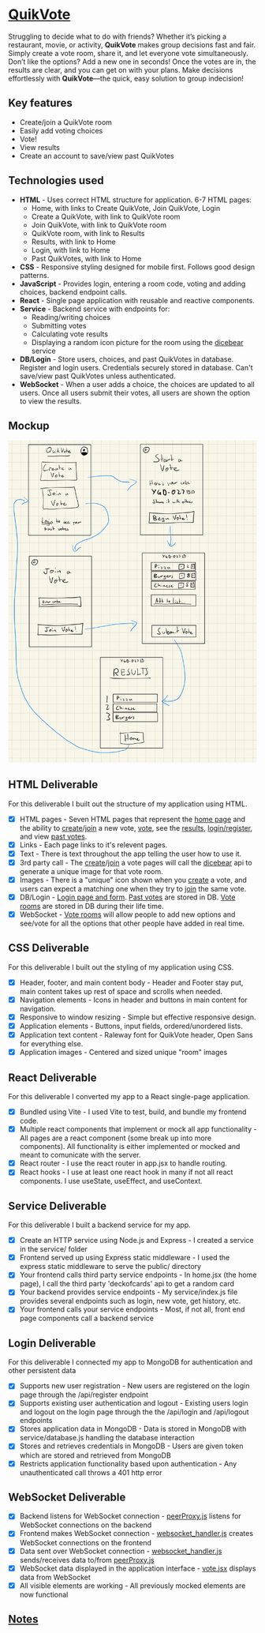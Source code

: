 # [QuikVote](https://startup.quikvote.click/)

Struggling to decide what to do with friends? Whether it’s picking a
restaurant, movie, or activity, **QuikVote** makes group decisions fast and fair.
Simply create a vote room, share it, and let everyone vote simultaneously.
Don’t like the options? Add a new one in seconds! Once the votes are in,
the results are clear, and you can get on with your plans. Make decisions
effortlessly with **QuikVote**—the quick, easy solution to group indecision!

## Key features

* Create/join a QuikVote room
* Easily add voting choices
* Vote!
* View results
* Create an account to save/view past QuikVotes

## Technologies used

* **HTML** - Uses correct HTML structure for application. 6-7 HTML pages:
    * Home, with links to Create QuikVote, Join QuikVote, Login
    * Create a QuikVote, with link to QuikVote room
    * Join QuikVote, with link to QuikVote room
    * QuikVote room, with link to Results
    * Results, with link to Home
    * Login, with link to Home
    * Past QuikVotes, with link to Home
* **CSS** - Responsive styling designed for mobile first. Follows good design patterns.  
* **JavaScript** - Provides login, entering a room code, voting and adding choices, backend endpoint calls.  
* **React** - Single page application with reusable and reactive components.  
* **Service** - Backend service with endpoints for:
    * Reading/writing choices
    * Submitting votes
    * Calculating vote results
    * Displaying a random icon picture for the room using the [dicebear](https://www.dicebear.com/) service
* **DB/Login** - Store users, choices, and past QuikVotes in database. Register and login users.
Credentials securely stored in database. Can't save/view past QuikVotes unless authenticated.  
* **WebSocket** - When a user adds a choice, the choices are updated to all users.
Once all users submit their votes, all users are shown the option to view the results.  

## Mockup

![mockup](mockup.jpeg)

## HTML Deliverable

For this deliverable I built out the structure of my application using HTML.

* [x] HTML pages - Seven HTML pages that represent the [home page](./html/index.html) and the ability to [create](./html/new.html)/[join](./html/join.html) a new vote, [vote](./html/vote.html), see the [results](./html/results.html), [login/register](./html/login.html), and view [past votes](./html/history.html).
* [x] Links - Each page links to it's relevent pages.
* [x] Text - There is text throughout the app telling the user how to use it.
* [x] 3rd party call - The [create](./html/new.html)/[join](./html/join.html) a vote pages will call the [dicebear](https://www.dicebear.com/) api to generate a unique image for that vote room.
* [x] Images - There is a "unique" icon shown when you [create](./html/new.html) a vote, and users can expect a matching one when they try to [join](./html/join.html) the same vote.
* [x] DB/Login - [Login page and form](./html/login.html). [Past votes](./html/history.html) are stored in DB. [Vote rooms](./html/vote.html) are stored in DB during their life time.
* [x] WebSocket - [Vote rooms](./html/vote.html) will allow people to add new options and see/vote for all the options that other people have added in real time.

## CSS Deliverable

For this deliverable I built out the styling of my application using CSS.

* [x] Header, footer, and main content body - Header and Footer stay put, main content takes up rest of space and scrolls when needed.
* [x] Navigation elements - Icons in header and buttons in main content for navigation.
* [x] Responsive to window resizing - Simple but effective responsive design.
* [x] Application elements - Buttons, input fields, ordered/unordered lists. 
* [x] Application text content - Raleway font for QuikVote header, Open Sans for everything else.
* [x] Application images - Centered and sized unique "room" images

## React Deliverable

For this deliverable I converted my app to a React single-page application.

* [x] Bundled using Vite - I used Vite to test, build, and bundle my frontend code.
* [x] Multiple react components that implement or mock all app functionality - All pages are a react component (some break up into more components). All functionality is either implemented or mocked and meant to comunicate with the server.
* [x] React router - I use the react router in app.jsx to handle routing.
* [x] React hooks - I use at least one react hook in many if not all react components. I use useState, useEffect, and useContext.

## Service Deliverable

For this deliverable I built a backend service for my app.

* [x] Create an HTTP service using Node.js and Express - I created a service in the service/ folder
* [x] Frontend served up using Express static middleware - I used the express static middleware to serve the public/ directory
* [x] Your frontend calls third party service endpoints - In home.jsx (the home page), I call the third party 'deckofcards' api to get a random card
* [x] Your backend provides service endpoints - My service/index.js file provides several endpoints such as login, new vote, get history, etc.
* [x] Your frontend calls your service endpoints - Most, if not all, front end page components call a backend service

## Login Deliverable

For this deliverable I connected my app to MongoDB for authentication and other persistent data

* [x] Supports new user registration - New users are registered on the login page through the /api/register endpoint
* [x] Supports existing user authentication and logout - Existing users login and logout on the login page through the the /api/login and /api/logout endpoints
* [x] Stores application data in MongoDB - Data is stored in MongoDB with service/database.js handling the database interaction
* [x] Stores and retrieves credentials in MongoDB - Users are given token which are stored and retrieved from MongoDB
* [x] Restricts application functionality based upon authentication - Any unauthenticated call throws a 401 http error

## WebSocket Deliverable

* [x] Backend listens for WebSocket connection - [peerProxy.js](../service/peerProxy.js) listens for WebSocket connections on the backend
* [x] Frontend makes WebSocket connection - [websocket_handler.js](../src/pages/vote/websocket_handler.js) creates WebSocket connections on the frontend
* [x] Data sent over WebSocket connection - [websocket_handler.js](../src/pages/vote/websocket_handler.js) sends/receives data to/from [peerProxy.js](../service/peerProxy.js)
* [x] WebSocket data displayed in the application interface - [vote.jsx](../src/pages/vote/vote.jsx) displays data from WebSocket
* [x] All visible elements are working - All previously mocked elements are now functional

## [Notes](./notes.md)
